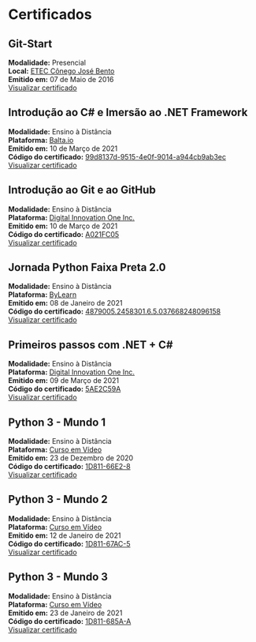Certificados
============

Git-Start
---------
**Modalidade:** Presencial<br>
**Local:** [ETEC Cônego José Bento](https://www.cps.sp.gov.br/etecs/etec-conego-jose-bento/)<br>
**Emitido em:** 07 de Maio de 2016<br>
[Visualizar certificado](https://drive.google.com/open?id=1ccDV26Nk7TocG1yhnb4b3EBOsE7N-Rhr)<br>


Introdução ao C# e Imersão ao .NET Framework
--------------------------------------------
**Modalidade:** Ensino à Distância<br>
**Plataforma:** [Balta.io](https://balta.io/cursos/introducao-ao-csharp-e-imersao-ao-dotnet-framework)<br>
**Emitido em:** 10 de Março de 2021<br>
**Código do certificado:** [99d8137d-9515-4e0f-9014-a944cb9ab3ec](https://balta.io/certificados/99d8137d-9515-4e0f-9014-a944cb9ab3ec)<br>
[Visualizar certificado](https://balta.io/certificados/99d8137d-9515-4e0f-9014-a944cb9ab3ec)<br>


Introdução ao Git e ao GitHub
-----------------------------
**Modalidade:** Ensino à Distância<br>
**Plataforma:** [Digital Innovation One Inc.](https://digitalinnovation.one/)<br>
**Emitido em:** 10 de Março de 2021<br>
**Código do certificado:** [A021FC05](https://certificates.digitalinnovation.one/A021FC05)<br>
[Visualizar certificado](https://certificates.digitalinnovation.one/A021FC05)<br>


Jornada Python Faixa Preta 2.0
------------------------------
**Modalidade:** Ensino à Distância<br>
**Plataforma:** [ByLearn](https://www.bylearn.com.br/)<br>
**Emitido em:** 08 de Janeiro de 2021<br>
**Código do certificado:** [4879005.2458301.6.5.037668248096158](https://www.even3.com.br/documentos/imprimir?i=4879005.2458301.6.5.037668248096158&cc=b5b762ae-c36d-4619-994a-cc45204ab19c)<br>
[Visualizar certificado](https://drive.google.com/file/d/1MREqMTkPgyh1gjFugp1shYj903e8FkQy/view?usp=sharing)<br>


Primeiros passos com .NET + C#
------------------------------
**Modalidade:** Ensino à Distância<br>
**Plataforma:** [Digital Innovation One Inc.](https://digitalinnovation.one/)<br>
**Emitido em:** 09 de Março de 2021<br>
**Código do certificado:** [5AE2C59A](https://certificates.digitalinnovation.one/5AE2C59A)<br>
[Visualizar certificado](https://certificates.digitalinnovation.one/5AE2C59A)<br>


Python 3 - Mundo 1
------------------
**Modalidade:** Ensino à Distância<br>
**Plataforma:** [Curso em Vídeo](https://www.cursoemvideo.com/course/python-3-mundo-1/)<br>
**Emitido em:** 23 de Dezembro de 2020<br>
**Código do certificado:** [1D811-66E2-8](https://www.cursoemvideo.com/validacao-de-certificado/?codigo=1D811-66E2-8)<br>
[Visualizar certificado](https://drive.google.com/file/d/1Jn6uuX8sZQH_HRnT6CPqSyf1YlxcoSqy/view?usp=sharing)<br>


Python 3 - Mundo 2
------------------
**Modalidade:** Ensino à Distância<br>
**Plataforma:** [Curso em Vídeo](https://www.cursoemvideo.com/course/python-3-mundo-2/)<br>
**Emitido em:** 12 de Janeiro de 2021<br>
**Código do certificado:** [1D811-67AC-5](https://www.cursoemvideo.com/validacao-de-certificado/?codigo=1D811-67AC-5)<br>
[Visualizar certificado](https://drive.google.com/file/d/1Xj1I4PkQy-XiZM5DL1b9eAtiJWiOlAue/view?usp=sharing)<br>


Python 3 - Mundo 3
------------------
**Modalidade:** Ensino à Distância<br>
**Plataforma:** [Curso em Vídeo](https://www.cursoemvideo.com/course/python-3-mundo-3/)<br>
**Emitido em:** 23 de Janeiro de 2021<br>
**Código do certificado:** [1D811-685A-A](https://www.cursoemvideo.com/validacao-de-certificado/?codigo=1D811-685A-A)<br>
[Visualizar certificado](https://drive.google.com/file/d/1nizq1RlScie3Zlc4h5_k_oj9IKvvmSU0/view?usp=sharing)<br>
